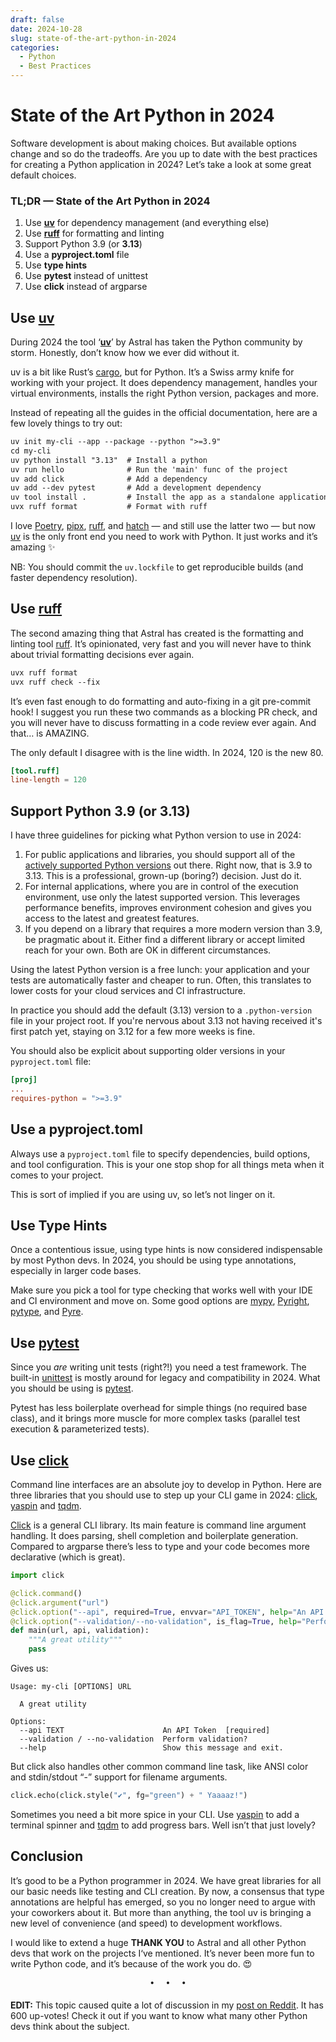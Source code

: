 ```yaml
---
draft: false
date: 2024-10-28
slug: state-of-the-art-python-in-2024
categories:
  - Python
  - Best Practices
---
```


# State of the Art Python in 2024

Software development is about making choices. But available options change and so do the tradeoffs. Are you up to date with the best practices for creating a Python application in 2024? Let’s take a look at some great default choices.

<!-- more -->

<h3>TL;DR — State of the Art Python in 2024</h3>

1. Use **[uv](https://docs.astral.sh/uv/)** for dependency management (and everything else)
2. Use **[ruff](https://docs.astral.sh/ruff/)** for formatting and linting
3. Support Python 3.9 (or **3.13**)
4. Use a **pyproject.toml** file
5. Use **type hints**
6. Use **pytest** instead of unittest
7. Use **click** instead of argparse

## Use **[uv](https://docs.astral.sh/uv/)**

During 2024 the tool ‘**[uv](https://docs.astral.sh/uv/)**’ by Astral has taken the Python community by storm. Honestly, don’t know how we ever did without it.

uv is a bit like Rust’s [cargo](https://doc.rust-lang.org/cargo/), but for Python. It’s a Swiss army knife for working with your project. It does dependency management, handles your virtual environments, installs the right Python version, packages and more.

Instead of repeating all the guides in the official documentation, here are a few lovely things to try out:

```txt
uv init my-cli --app --package --python ">=3.9"
cd my-cli
uv python install "3.13"  # Install a python
uv run hello              # Run the 'main' func of the project
uv add click              # Add a dependency
uv add --dev pytest       # Add a development dependency
uv tool install .         # Install the app as a standalone application
uvx ruff format           # Format with ruff
```

I love [Poetry](https://python-poetry.org/), [pipx](https://pipx.pypa.io/stable/), [ruff](https://docs.astral.sh/ruff/), and [hatch](https://hatch.pypa.io/latest/) — and still use the latter two — but now [uv](https://docs.astral.sh/uv/) is the only front end you need to work with Python. It just works and it’s amazing ✨

NB: You should commit the `uv.lockfile` to get reproducible builds (and faster dependency resolution).

## Use **[ruff](https://docs.astral.sh/ruff/)**

The second amazing thing that Astral has created is the formatting and linting tool [ruff](https://docs.astral.sh/ruff/). It’s opinionated, very fast and you will never have to think about trivial formatting decisions ever again.

```txt
uvx ruff format
uvx ruff check --fix
```

It’s even fast enough to do formatting and auto-fixing in a git pre-commit hook! I suggest you run these two commands as a blocking PR check, and you will never have to discuss formatting in a code review ever again. And that… is AMAZING.

The only default I disagree with is the line width. In 2024, 120 is the new 80.

```toml
[tool.ruff]
line-length = 120
```

## Support Python 3.9 (or 3.13)

I have three guidelines for picking what Python version to use in 2024:

1. For public applications and libraries, you should support all of the [actively supported Python versions](https://devguide.python.org/versions/) out there. Right now, that is 3.9 to 3.13. This is a professional, grown-up (boring?) decision. Just do it.
2. For internal applications, where you are in control of the execution environment, use only the latest supported version. This leverages performance benefits, improves environment cohesion and gives you access to the latest and greatest features.
3. If you depend on a library that requires a more modern version than 3.9, be pragmatic about it. Either find a different library or accept limited reach for your own. Both are OK in different circumstances.

Using the latest Python version is a free lunch: your application and your tests are automatically faster and cheaper to run. Often, this translates to lower costs for your cloud services and CI infrastructure.

In practice you should add the default (3.13) version to a `.python-version` file in your project root. If you're nervous about 3.13 not having received it's first patch yet, staying on 3.12 for a few more weeks is fine.

You should also be explicit about supporting older versions in your `pyproject.toml` file:

```toml
[proj]
...
requires-python = ">=3.9"
```

## Use a pyproject.toml

Always use a `pyproject.toml` file to specify dependencies, build options, and tool configuration. This is your one stop shop for all things meta when it comes to your project.

This is sort of implied if you are using uv, so let’s not linger on it.

## Use Type Hints

Once a contentious issue, using type hints is now considered indispensable by most Python devs. In 2024, you should be using type annotations, especially in larger code bases.

Make sure you pick a tool for type checking that works well with your IDE and CI environment and move on. Some good options are [mypy](https://github.com/python/mypy), [Pyright](https://microsoft.github.io/pyright/), [pytype](https://google.github.io/pytype/), and [Pyre](https://pyre-check.org/).

## Use **[pytest](https://docs.pytest.org/en/stable/)**

Since you *are* writing unit tests (right?!) you need a test framework. The built-in [unittest](https://docs.python.org/3/library/unittest.html) is mostly around for legacy and compatibility in 2024. What you should be using is [pytest](https://docs.pytest.org/en/stable/).

Pytest has less boilerplate overhead for simple things (no required base class), and it brings more muscle for more complex tasks (parallel test execution & parameterized tests).

## Use **[click](https://click.palletsprojects.com/en/stable/)**

Command line interfaces are an absolute joy to develop in Python. Here are three libraries that you should use to step up your CLI game in 2024: [click](https://click.palletsprojects.com/en/stable/), [yaspin](https://github.com/pavdmyt/yaspin) and [tqdm](https://tqdm.github.io/).

[Click](https://click.palletsprojects.com/en/stable/) is a general CLI library. Its main feature is command line argument handling. It does parsing, shell completion and boilerplate generation. Compared to argparse there’s less to type and your code becomes more declarative (which is great).

```python
import click

@click.command()
@click.argument("url")
@click.option("--api", required=True, envvar="API_TOKEN", help="An API Token")
@click.option("--validation/--no-validation", is_flag=True, help="Perform validation?")
def main(url, api, validation):
    """A great utility"""
    pass
```

Gives us:

```text
Usage: my-cli [OPTIONS] URL

  A great utility

Options:
  --api TEXT                      An API Token  [required]
  --validation / --no-validation  Perform validation?
  --help                          Show this message and exit.
```

But click also handles other common command line task, like ANSI color and stdin/stdout “-” support for filename arguments.

```python
click.echo(click.style("✔", fg="green") + " Yaaaaz!")
```

Sometimes you need a bit more spice in your CLI. Use [yaspin](https://github.com/pavdmyt/yaspin) to add a terminal spinner and [tqdm](https://tqdm.github.io/) to add progress bars. Well isn’t that just lovely?

## Conclusion

It’s good to be a Python programmer in 2024. We have great libraries for all our basic needs like testing and CLI creation. By now, a consensus that type annotations are helpful has emerged, so you no longer need to argue with your coworkers about it. But more than anything, the tool uv is bringing a new level of convenience (and speed) to development workflows.

I would like to extend a huge **THANK YOU** to Astral and all other Python devs that work on the projects I‘ve mentioned. It’s never been more fun to write Python code, and it’s because of the work you do. 😍

<pre><p style="text-align: center; margin-top: 0px; margin-bottom: 4pt;">•  •  •</p></pre>

**EDIT:** This topic caused quite a lot of discussion in my [post on Reddit](https://www.reddit.com/r/Python/comments/1ghiln0/state_of_the_art_python_in_2024). It has 600 up-votes! Check it out if you want to know what many other Python devs think about the subject.
